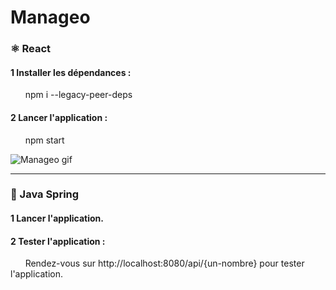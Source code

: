 # Manageo
### ⚛️ React
#### 1️ Installer les dépendances :
&nbsp; &nbsp; &nbsp; npm i --legacy-peer-deps

#### 2️ Lancer l'application :
&nbsp; &nbsp; &nbsp; npm start

![Manageo gif](https://github.com/nicolas-lepinay/Manageo/assets/87578863/03972031-7416-4a25-823f-2f894fa41e13)

------------------------------

### 🍃 Java Spring
#### 1️ Lancer l'application.

#### 2️ Tester l'application :
&nbsp; &nbsp; &nbsp; Rendez-vous sur http://localhost:8080/api/{un-nombre} pour tester l'application.
